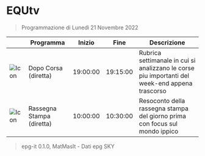 # EQUtv
> Programmazione di Lunedì 21 Novembre 2022

||Programma|Inizio|Fine|Descrizione|
|---|---|---|---|---|
|![Icon](https://guidatv.sky.it/uuid/SportCalcio_Cover_JgZRMKTlp.png)|Dopo Corsa (diretta)|19:00:00|19:15:00|Rubrica settimanale in cui si analizzano le corse piu importanti del week-end appena trascorso
|![Icon](https://guidatv.sky.it/uuid/SportCalcio_Cover_JgZRMKTlp.png)|Rassegna Stampa (diretta)|10:00:00|10:30:00|Resoconto della rassegna stampa del giorno prima con focus sul mondo ippico



 > epg-it 0.1.0, MatMasIt - Dati epg SKY